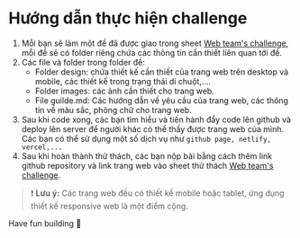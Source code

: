 # Hướng dẫn thực hiện challenge

1. Mỗi bạn sẽ làm một đề đã được giao trong sheet [Web team's challenge](https://docs.google.com/spreadsheets/d/1p3t87DdMeq_vzNc_PrgKml1Sx9a3xQIqo6bjZBK4RO4/edit?usp=sharing), mỗi đề sẽ có folder riêng chứa các thông tin cần thiết liên quan tới đề.
2. Các file và folder trong folder đề:
   - Folder design: chứa thiết kế cần thiết của trang web trên desktop và mobile, các thiết kế trong trạng thái di chuột,....
   - Folder images: các ảnh cần thiết cho trang web.
   - File guilde.md: Các hướng dẫn về yêu cầu của trang web, các thông tin về màu sắc, phông chữ cho trang web.
3. Sau khi code xong, các bạn tìm hiểu và tiến hành đẩy code lên github và deploy lên server để người khác có thể thấy được trang web của mình. Các bạn có thể sử dụng một số dịch vụ như `github page, netlify, vercel,...`
4. Sau khi hoàn thành thử thách, các bạn nộp bài bằng cách thêm link github repository và link trang web vào sheet thử thách [Web team's challenge](https://docs.google.com/spreadsheets/d/1p3t87DdMeq_vzNc_PrgKml1Sx9a3xQIqo6bjZBK4RO4/edit?usp=sharing).

> ❗ **Lưu ý:** Các trang web đều có thiết kế mobile hoặc tablet, ứng dụng thiết kế responsive web là một điểm cộng.

Have fun building 🚀